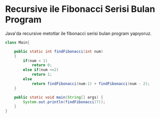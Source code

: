# Recursive ile Fibonacci Serisi Bulan Program
Java'da recursive metotlar ile fibonacci serisi bulan program yapıyoruz.
```java
class Main{

    public static int findFibonacci(int num)
    {
        if(num < 1)
            return 0;
        else if(num <=2)
            return 1;
        else
            return findFibonacci(num-1) + findFibonacci(num - 2);
    }

    public static void main(String[] args) {
        System.out.println(findFibonacci(7));
    }
}
```